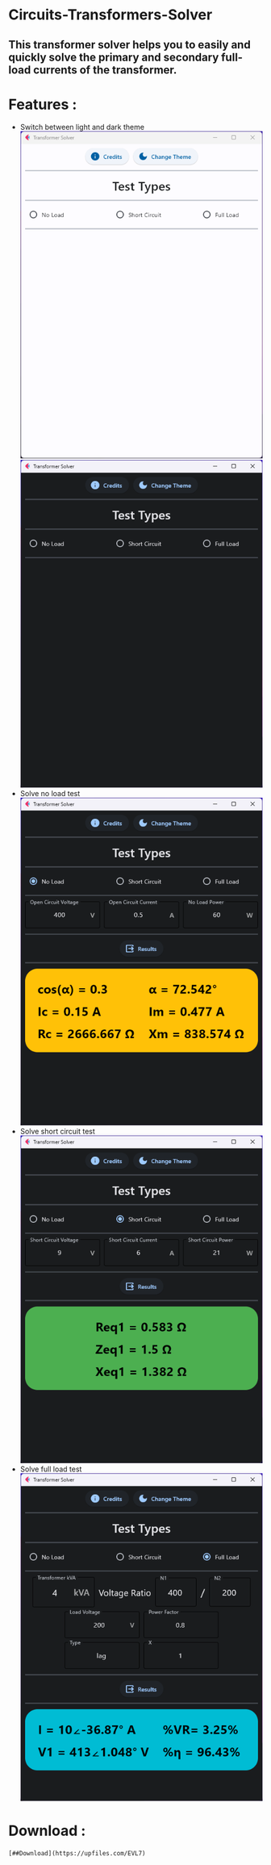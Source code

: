 # Circuits-Transformers-Solver
## This transformer solver helps you to easily and  quickly solve the primary and secondary full-load currents of the transformer.
# Features :
- Switch between light and dark theme 
![light](2.png) ![dark](1.png)
- Solve no load test
 ![no load test](3.png)
- Solve short circuit test 
![short circuit test](4.png)
- Solve full load test
 ![full load test](5.png)

 # Download : 
  	[##Download](https://upfiles.com/EVL7)